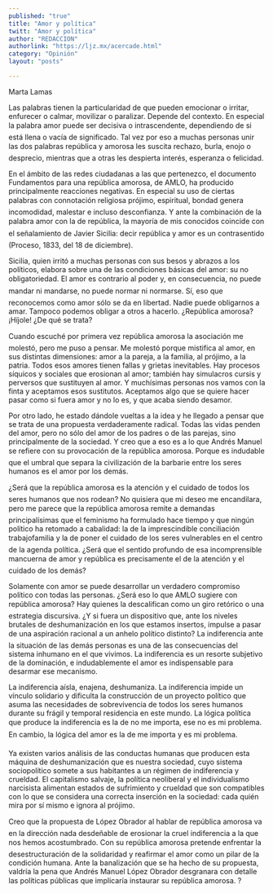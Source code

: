 ```yaml
---
published: "true"
title: "Amor y política"
twitt: "Amor y política"
author: "REDACCION"
authorlink: "https://ljz.mx/acercade.html"
category: "Opinión"
layout: "posts"

---
```



  Marta Lamas



  Las palabras tienen la particularidad de que pueden emocionar o irritar, enfurecer o calmar, movilizar o paralizar. Depende del contexto. En especial la palabra amor puede ser decisiva o intrascendente, dependiendo de si está llena o vacía de significado. Tal vez por eso a muchas personas unir las dos palabras república y amorosa les suscita rechazo, burla, enojo o desprecio, mientras que a otras les despierta interés, esperanza o felicidad.



  En el ámbito de las redes ciudadanas a las que pertenezco, el documento Fundamentos para una república amorosa, de AMLO, ha producido principalmente reacciones negativas. En especial su uso de ciertas palabras con connotación religiosa prójimo, espiritual, bondad genera incomodidad, malestar e incluso desconfianza. Y ante la combinación de la palabra amor con la de república, la mayoría de mis conocidos coincide con el señalamiento de Javier Sicilia: decir república y amor es un contrasentido (Proceso, 1833, del 18 de diciembre).



  Sicilia, quien irritó a muchas personas con sus besos y abrazos a los políticos, elabora sobre una de las condiciones básicas del amor: su no obligatoriedad. El amor es contrario al poder y, en consecuencia, no puede mandar ni mandarse, no puede normar ni normarse. Sí, eso que reconocemos como amor sólo se da en libertad. Nadie puede obligarnos a amar. Tampoco podemos obligar a otros a hacerlo. ¿República amorosa? ¡Híjole! ¿De qué se trata?



  Cuando escuché por primera vez república amorosa la asociación me molestó, pero me puso a pensar. Me molestó porque mistifica al amor, en sus distintas dimensiones: amor a la pareja, a la familia, al prójimo, a la patria. Todos esos amores tienen fallas y grietas inevitables. Hay procesos síquicos y sociales que erosionan al amor; también hay simulacros cursis y perversos que sustituyen al amor. Y muchísimas personas nos vamos con la finta y aceptamos esos sustitutos. Aceptamos algo que se quiere hacer pasar como si fuera amor y no lo es, y que acaba siendo desamor.



  Por otro lado, he estado dándole vueltas a la idea y he llegado a pensar que se trata de una propuesta verdaderamente radical. Todas las vidas penden del amor, pero no sólo del amor de los padres o de las parejas, sino principalmente de la sociedad. Y creo que a eso es a lo que Andrés Manuel se refiere con su provocación de la república amorosa. Porque es indudable que el umbral que separa la civilización de la barbarie entre los seres humanos es el amor por los demás.



  ¿Será que la república amorosa es la atención y el cuidado de todos los seres humanos que nos rodean? No quisiera que mi deseo me encandilara, pero me parece que la república amorosa remite a demandas principalísimas que el feminismo ha formulado hace tiempo y que ningún político ha retomado a cabalidad: la de la imprescindible conciliación trabajofamilia y la de poner el cuidado de los seres vulnerables en el centro de la agenda política. ¿Será que el sentido profundo de esa incomprensible mancuerna de amor y república es precisamente el de la atención y el cuidado de los demás?



  Solamente con amor se puede desarrollar un verdadero compromiso político con todas las personas. ¿Será eso lo que AMLO sugiere con república amorosa? Hay quienes la descalifican como un giro retórico o una estrategia discursiva. ¿Y si fuera un dispositivo que, ante los niveles brutales de deshumanización en los que estamos insertos, impulse a pasar de una aspiración racional a un anhelo político distinto? La indiferencia ante la situación de las demás personas es una de las consecuencias del sistema inhumano en el que vivimos. La indiferencia es un resorte subjetivo de la dominación, e indudablemente el amor es indispensable para desarmar ese mecanismo.



  La indiferencia aísla, enajena, deshumaniza. La indiferencia impide un vínculo solidario y dificulta la construcción de un proyecto político que asuma las necesidades de sobrevivencia de todos los seres humanos durante su frágil y temporal residencia en este mundo. La lógica política que produce la indiferencia es la de no me importa, ese no es mi problema. En cambio, la lógica del amor es la de me importa y es mi problema.



  Ya existen varios análisis de las conductas humanas que producen esta máquina de deshumanización que es nuestra sociedad, cuyo sistema sociopolítico somete a sus habitantes a un régimen de indiferencia y crueldad. El capitalismo salvaje, la política neoliberal y el individualismo narcisista alimentan estados de sufrimiento y crueldad que son compatibles con lo que se considera una correcta inserción en la sociedad: cada quién mira por sí mismo e ignora al prójimo.



  Creo que la propuesta de López Obrador al hablar de república amorosa va en la dirección nada desdeñable de erosionar la cruel indiferencia a la que nos hemos acostumbrado. Con su república amorosa pretende enfrentar la desestructuración de la solidaridad y reafirmar el amor como un pilar de la condición humana. Ante la banalización que se ha hecho de su propuesta, valdría la pena que Andrés Manuel López Obrador desgranara con detalle las políticas públicas que implicaría instaurar su república amorosa. ?

